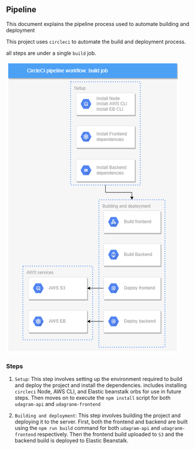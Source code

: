 ## Pipeline

This document explains the pipeline process used to automate building and deployment

This project uses `circleci` to automate the build and deployment process.

all steps are under a single `build` job.

![pipeline diagram](./diagrams/pipeline.drawio.png)

### Steps
1. `Setup`: This step involves setting up the environment required to build and deploy the project and install the dependencies. includes installing `circleci` Node, AWS CLI, and Elastic beanstalk orbs for use in future steps. Then moves on to execute the `npm install` script for both `udagram-api` and `udagranm-frontend`

2. `Building and deployment`: This step involves building the project and deploying it to the server. First, both the frontend and backend are built using the `npm run build` command for both `udagram-api` and `udagranm-frontend` respectively. Then the frontend build uploaded to `S3` and the backend build is deployed to Elastic Beanstalk.


